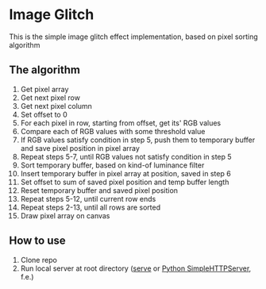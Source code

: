 # Image Glitch

This is the simple image glitch effect implementation, based on pixel sorting algorithm

## The algorithm

1. Get pixel array
2. Get next pixel row
3. Get next pixel column
4. Set offset to 0
5. For each pixel in row, starting from offset, get its' RGB values
6. Compare each of RGB values with some threshold value
7. If RGB values satisfy condition in step 5, push them to temporary buffer and save pixel position in pixel array
8. Repeat steps 5-7, until RGB values not satisfy condition in step 5
9. Sort temporary buffer, based on kind-of luminance filter
10. Insert temporary buffer in pixel array at position, saved in step 6
11. Set offset to sum of saved pixel position and temp buffer length
12. Reset temporary buffer and saved pixel position
13. Repeat steps 5-12, until current row ends
14. Repeat steps 2-13, until all rows are sorted
15. Draw pixel array on canvas

## How to use

1. Clone repo
2. Run local server at root directory ([serve](https://www.npmjs.com/package/serve) or [Python SimpleHTTPServer](https://docs.python.org/2/library/simplehttpserver.html), f.e.)
